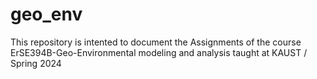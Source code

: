 # geo_env

This repository is intented to document the Assignments of the course ErSE394B-Geo-Environmental modeling and analysis taught at KAUST / Spring 2024
